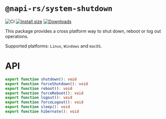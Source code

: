 # `@napi-rs/system-shutdown`

![CI](https://github.com/Brooooooklyn/system-shutdown/workflows/CI/badge.svg)
[![install size](https://packagephobia.com/badge?p=@napi-rs/system-shutdown)](https://packagephobia.com/result?p=@napi-rs/system-shutdown)
[![Downloads](https://img.shields.io/npm/dm/@napi-rs/system-shutdown.svg?sanitize=true)](https://npmcharts.com/compare/@napi-rs/system-shutdown?minimal=true)

This package provides a cross platform way to shut down, reboot or log out operations.

Supported platforms: `Linux`, `Windows` and `macOS`.

# API

```ts
export function shutdown(): void
export function forceShutdown(): void
export function reboot(): void
export function forceReboot(): void
export function logout(): void
export function forceLogout(): void
export function sleep(): void
export function hibernate(): void
```
